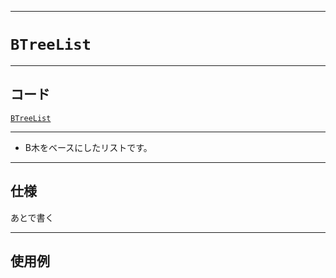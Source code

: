 ___

# `BTreeList`

_____

## コード

[`BTreeList`](https://github.com/titan-23/Library_py/blob/main/DataStructures/BTree/BTreeList.py)
<!-- code=https://github.com/titan-23/Library_py/blob/main/DataStructures\BTree\BTreeList.py -->

_____

- B木をベースにしたリストです。

_____

## 仕様

あとで書く

_____

## 使用例

```python
```
